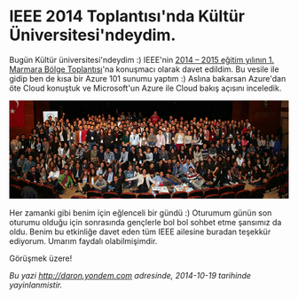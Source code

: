 # IEEE 2014 Toplantısı'nda Kültür Üniversitesi'ndeydim.
Bugün Kültür üniversitesi'ndeydim :) IEEE'nin [2014 – 2015 eğitim yılının 1. Marmara Bölge Toplantısı](http://ikuieee.org/2014-2015-iku-mbt)'na konuşmacı olarak davet edildim. Bu vesile ile gidip ben de kısa bir Azure 101 sunumu yaptım :) Aslına bakarsan Azure'dan öte Cloud konuştuk ve Microsoft'un Azure ile Cloud bakış açısını inceledik. 

![](media/IEEE_2014_Bolge_Toplantisi_Kultur_Universitesi/kultur.jpg)

Her zamanki gibi benim için eğlenceli bir gündü :) Oturumum günün son oturumu olduğu için sonrasında gençlerle bol bol sohbet etme şansımız da oldu. Benim bu etkinliğe davet eden tüm IEEE ailesine buradan teşekkür ediyorum. Umarım faydalı olabilmişimdir. 

Görüşmek üzere!

*Bu yazi http://daron.yondem.com adresinde, 2014-10-19 tarihinde yayinlanmistir.*
